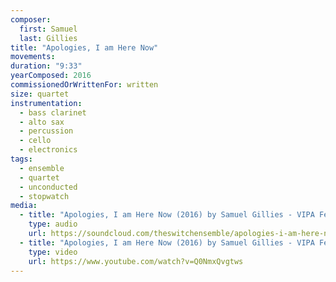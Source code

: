```yaml
---
composer:
  first: Samuel
  last: Gillies
title: "Apologies, I am Here Now"
movements:
duration: "9:33"
yearComposed: 2016
commissionedOrWrittenFor: written
size: quartet
instrumentation:
  - bass clarinet
  - alto sax
  - percussion
  - cello
  - electronics
tags:
  - ensemble
  - quartet
  - unconducted
  - stopwatch
media:
  - title: "Apologies, I am Here Now (2016) by Samuel Gillies - VIPA Festival World Premiere"
    type: audio
    url: https://soundcloud.com/theswitchensemble/apologies-i-am-here-now-2016-by-samuel-gillies
  - title: "Apologies, I am Here Now (2016) by Samuel Gillies - VIPA Festival"
    type: video
    url: https://www.youtube.com/watch?v=Q0NmxQvgtws
---
```

